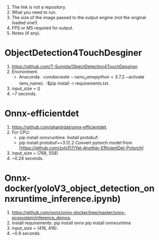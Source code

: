 1. The link is not a repository.
2. What you need to run.
3. The size of the image passed to the output engine (not the original loaded one!).
4. FPS or MS required for output.
5. Notes (if any).

# ObjectDetection4TouchDesginer
1. https://github.com/T-Sumida/ObjectDetection4TouchDesginer.
2. Environment.
   - Anaconda.
   -$conda create -n {env_name} python=3.7.2.
   -$activate {env_name}.
   -$pip install -r requirements.txt.
3. input_size = ()
4. ~7 seconds.
# Onnx-efficientdet
1. https://github.com/phantrdat/onnx-efficientdet.
2. For CPU:
   - pip install onnxruntime.
   Install protobuf: 
   - pip install protobuf==3.12.2
   Convert pytorch model from [https://github.com/zylo117/Yet-Another-EfficientDet-Pytorch]
3. input_size = (768, 558)
4. ~0.24 seconds.
# Onnx-docker(yoloV3_object_detection_onnxruntime_inference.ipynb)
1. https://github.com/onnx/onnx-docker/tree/master/onnx-ecosystem/inference_demos.
2. install requirements:
   pip install onnx
   pip install onnxruntime
3. input_size = (416, 416).
4. ~0.9 seconds.
